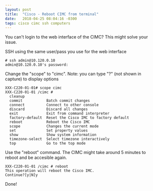 ```yaml
---
layout: post
title:  "Cisco - Reboot CIMC from terminal"
date:   2018-04-25 08:04:16 -0300
tags: cisco cimc ssh computers
---
```


You can't login to the web interface of the CIMC? This might solve your issue.

SSH using the same user/pass you use for the web interface
```
# ssh admin@10.120.0.10
admin@10.120.0.10's password:
```

Change the "scope" to "cimc". Note: you can type "?" (not shown in capture) to display options
```
XXX-C220-01-01# scope cimc
XXX-C220-01-01 /cimc #
  cleanup
  commit           Batch commit changes
  connect          Connect to other console
  discard          Discard all changes
  exit             Exit from command interpreter
  factory-default  Reset the Cisco IMC to factory default
  reboot           Reboot the Cisco IMC
  scope            Changes the current mode
  set              Set property values
  show             Show system information
  timezone-select  Select timezone interactively
  top              Go to the top mode
```

Use the "reboot" command. The CIMC might take around 5 minutes to reboot and be accesible again.
```
XXX-C220-01-01 /cimc # reboot
This operation will reboot the Cisco IMC.
Continue?[y|N]y
```

Done!
